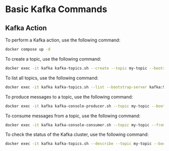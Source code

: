 # Basic Kafka Commands

## Kafka Action

To perform a Kafka action, use the following command:

```bash
docker compose up -d
```

To create a topic, use the following command:

```bash
docker exec -it kafka kafka-topics.sh --create --topic my-topic --bootstrap-server kafka:9092
```

To list all topics, use the following command:

```bash
docker exec -it kafka kafka-topics.sh --list --bootstrap-server kafka:9092
```

To produce messages to a topic, use the following command:

```bash
docker exec -it kafka kafka-console-producer.sh --topic my-topic --bootstrap-server kafka:9092
```

To consume messages from a topic, use the following command:

```bash
docker exec -it kafka kafka-console-consumer.sh --topic my-topic --from-beginning --bootstrap-server kafka:9092
```

To check the status of the Kafka cluster, use the following command:

```bash
docker exec -it kafka kafka-topics.sh --describe --topic my-topic --bootstrap-server kafka:9092
```
